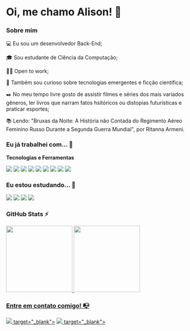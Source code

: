 # Oi, me chamo Alison! 👋

### Sobre mim

💻 Eu sou um desenvolvedor Back-End;

🎓 Sou estudante de Ciência da Computação;

👩‍💻 Open to work;

🔎 Também sou curioso sobre tecnologias emergentes e ficção científica;

✒️ No meu tempo livre gosto de assistir filmes e séries dos mais variados gêneros, ler livros que narram fatos hsitóricos ou distopias futurísticas e praticar esportes;

📚 Lendo: "Bruxas da Noite: A História não Contada do Regimento Aéreo Feminino Russo Durante a Segunda Guerra Mundial", por Ritanna Armeni.

### Eu já trabalhei com... 🔧

**Tecnologias e Ferramentas**

<img src="https://cdn.jsdelivr.net/gh/devicons/devicon/icons/html5/html5-original-wordmark.svg" />
<img src="https://cdn.jsdelivr.net/gh/devicons/devicon/icons/css3/css3-original-wordmark.svg" />
<img src="https://cdn.jsdelivr.net/gh/devicons/devicon/icons/javascript/javascript-original.svg" />
<img src="https://cdn.jsdelivr.net/gh/devicons/devicon/icons/nodejs/nodejs-original-wordmark.svg" />
<img src="https://cdn.jsdelivr.net/gh/devicons/devicon/icons/python/python-original.svg" />
<img src="https://cdn.jsdelivr.net/gh/devicons/devicon/icons/pycharm/pycharm-original.svg" />
<img src="https://cdn.jsdelivr.net/gh/devicons/devicon/icons/git/git-original.svg" />
<img src="https://cdn.jsdelivr.net/gh/devicons/devicon/icons/github/github-original.svg" />
<img src="https://cdn.jsdelivr.net/gh/devicons/devicon/icons/vscode/vscode-original.svg" />

### Eu estou estudando... 🧩

<img src="https://cdn.jsdelivr.net/gh/devicons/devicon/icons/javascript/javascript-original.svg" />
<img src="https://cdn.jsdelivr.net/gh/devicons/devicon/icons/nodejs/nodejs-original-wordmark.svg" />
<img src="https://cdn.jsdelivr.net/gh/devicons/devicon/icons/typescript/typescript-original.svg" />
<img src="https://cdn.jsdelivr.net/gh/devicons/devicon/icons/python/python-original.svg" />

### GitHub Stats ⚡
<div>
<a href="https://github.com/sonliacharo">
<img height="180em" src="https://github-readme-stats.vercel.app/api/top-langs/?username=sonliacharo&layout=compact&langs_count=7&theme=dracula"/>
<img height="180em" src="https://github-readme-stats.vercel.app/api?username=sonliacharo&show_icons=true&theme=dracula&include_all_commits=true&count_private=true"/>
</div>

### Entre em contato comigo! 📭
<div>
<a href="https://twitter.com/sonliacharo" target="_blank"><img src="https://cdn.jsdelivr.net/gh/devicons/devicon/icons/twitter/twitter-original.svg" /> target="_blank"></a>
<a href="https://www.linkedin.com/in/sonliacharo" target="_blank"><img src="https://cdn.jsdelivr.net/gh/devicons/devicon/icons/linkedin/linkedin-original.svg" /> target="_blank"></a>   
</div>
 
